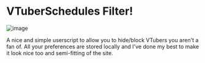 # VTuberSchedules Filter!
![image](https://github.com/user-attachments/assets/26f56f7c-547a-4a64-bb7c-cfb200c7d99e)


A nice and simple userscript to allow you to hide/block VTubers you aren't a fan of. All your preferences are stored locally and I've done my best to make it look nice too and semi-fitting of the site.
